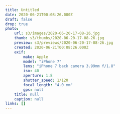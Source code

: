 ```yaml
---
title: Untitled
date: 2020-06-21T00:08:26.000Z
draft: false
drop: true
photo:
    url: s3/images/2020-06-20-17-08-26.jpg
    thumb: s3/thumbs/2020-06-20-17-08-26.jpg
    preview: s3/previews/2020-06-20-17-08-26.jpg
    created: 2020-06-21T00:08:26.000Z
    exif:
        make: Apple
        model: "iPhone 7"
        lens: "iPhone 7 back camera 3.99mm f/1.8"
        iso: 40
        aperture: 1.8
        shutter_speed: 1/120
        focal_length: "4.0 mm"
        gps: null
    title: null
    caption: null
links: []
---
```

